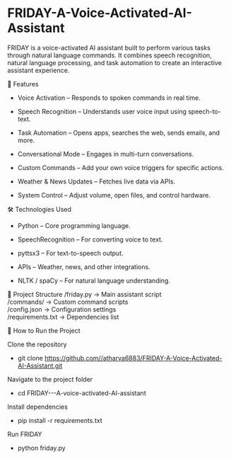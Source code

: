 # FRIDAY-A-Voice-Activated-AI-Assistant
FRIDAY is a voice-activated AI assistant built to perform various tasks through natural language commands. It combines speech recognition, natural language processing, and task automation to create an interactive assistant experience.

📌 Features

- Voice Activation – Responds to spoken commands in real time.

- Speech Recognition – Understands user voice input using speech-to-text.

- Task Automation – Opens apps, searches the web, sends emails, and more.

- Conversational Mode – Engages in multi-turn conversations.

- Custom Commands – Add your own voice triggers for specific actions.

- Weather & News Updates – Fetches live data via APIs.

- System Control – Adjust volume, open files, and control hardware.

🛠️ Technologies Used

- Python – Core programming language.

- SpeechRecognition – For converting voice to text.

- pyttsx3 – For text-to-speech output.

- APIs – Weather, news, and other integrations.

- NLTK / spaCy – For natural language understanding.

📂 Project Structure
/friday.py           → Main assistant script  
/commands/           → Custom command scripts  
/config.json         → Configuration settings  
/requirements.txt    → Dependencies list  

🚀 How to Run the Project

Clone the repository

* git clone https://github.com//atharva6883/FRIDAY-A-Voice-Activated-AI-Assistant.git

Navigate to the project folder

* cd FRIDAY---A-voice-activated-AI-assistant

Install dependencies

* pip install -r requirements.txt

Run FRIDAY

* python friday.py
